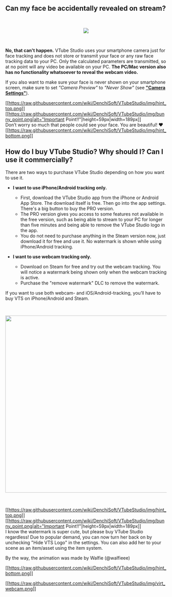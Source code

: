 
## Can my face be accidentally revealed on stream?

<br/>
<p align="center">
  <img src="https://raw.githubusercontent.com/wiki/DenchiSoft/VTubeStudio/img/accidental_reveal.png" />
</p>
<br/>

**No, that can't happen.** VTube Studio uses your smartphone camera just for face tracking and does not store or transmit your face or any raw face tracking data to your PC. Only the calculated parameters are transmitted, so at no point will any video be available on your PC. **The PC/Mac version also has no functionality whatsoever to reveal the webcam video.**

If you also want to make sure your face is never shown on your smartphone screen, make sure to set _"Camera Preview"_ to _"Never Show"_ (see [**"Camera Settings"**](https://github.com/DenchiSoft/VTubeStudio/wiki/VTube-Studio-Settings)).


[[https://raw.githubusercontent.com/wiki/DenchiSoft/VTubeStudio/img/hint_top.png]]
[[https://raw.githubusercontent.com/wiki/DenchiSoft/VTubeStudio/img/bunny_point.png|alt="Important Point!!"|height=59px|width=189px]]<br/>
Don’t worry so much that people could see your face. You are beautiful! ♥
[[https://raw.githubusercontent.com/wiki/DenchiSoft/VTubeStudio/img/hint_bottom.png]]

## How do I buy VTube Studio? Why should I? Can I use it commercially?

There are two ways to purchase VTube Studio depending on how you want to use it.
 
* **I want to use iPhone/Android tracking only.**
  * First, download the VTube Studio app from the iPhone or Android App Store. The download itself is free. Then go into the app settings. There's a big button to buy the PRO version.
  * The PRO version gives you access to some features not available in the free version, such as being able to stream to your PC for longer than five minutes and being able to remove the VTube Studio logo in the app.
  * You do not need to purchase anything in the Steam version now, just download it for free and use it. No watermark is shown while using iPhone/Android tracking.

* **I want to use webcam tracking only.**
  * Download on Steam for free and try out the webcam tracking. You will notice a watermark being shown only when the webcam tracking is active.
  * Purchase the "remove watermark" DLC to remove the watermark.

If you want to use both webcam- and iOS/Android-tracking, you’ll have to buy VTS on iPhone/Android and Steam.

<br/>
<p align="center">
  <img src="https://raw.githubusercontent.com/wiki/DenchiSoft/VTubeStudio/img/watermark.jpg" width="552px"/>
</p>
<br/>


[[https://raw.githubusercontent.com/wiki/DenchiSoft/VTubeStudio/img/hint_top.png]]
[[https://raw.githubusercontent.com/wiki/DenchiSoft/VTubeStudio/img/bunny_point.png|alt="Important Point!!"|height=59px|width=189px]]<br/>
I know the watermark is super cute, but please buy VTube Studio regardless! Due to popular demand, you can now turn her back on by unchecking "Hide VTS Logo" in the settings. You can also add her to your scene as an item/asset using the item system.

By the way, the animation was made by Walfie (@walfieee) 

[[https://raw.githubusercontent.com/wiki/DenchiSoft/VTubeStudio/img/hint_bottom.png]]



[[https://raw.githubusercontent.com/wiki/DenchiSoft/VTubeStudio/img/virt_webcam.png]]